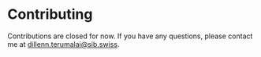 # Contributing

Contributions are closed for now. If you have any questions, please contact me at [dillenn.terumalai@sib.swiss](mailto:dillenn.terumalai@sib.swiss).